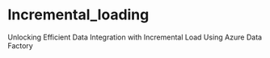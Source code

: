 # Incremental_loading
Unlocking Efficient Data Integration with Incremental Load Using Azure Data Factory
